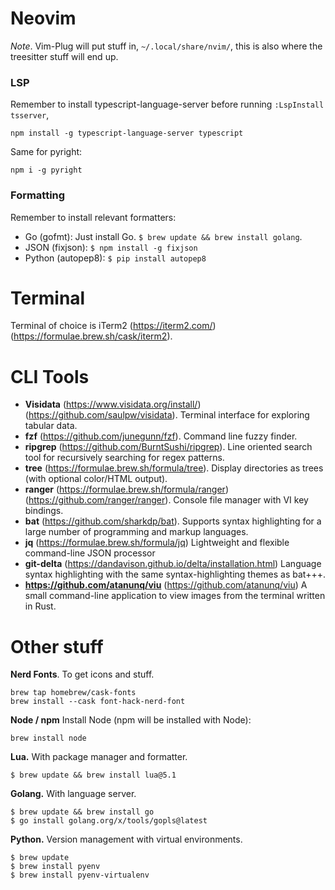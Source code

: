 # Neovim

*Note*. Vim-Plug will put stuff in, `~/.local/share/nvim/`, this is also where the treesitter stuff will end up.

### LSP
Remember to install typescript-language-server before running `:LspInstall tsserver`,
```
npm install -g typescript-language-server typescript
```
Same for pyright:
```
npm i -g pyright
```

### Formatting
Remember to install relevant formatters:
- Go (gofmt): Just install Go. `$ brew update && brew install golang`.
- JSON (fixjson): `$ npm install -g fixjson`
- Python (autopep8): `$ pip install autopep8`

# Terminal
Terminal of choice is iTerm2 (https://iterm2.com/) (https://formulae.brew.sh/cask/iterm2).


# CLI Tools
- **Visidata** (https://www.visidata.org/install/) (https://github.com/saulpw/visidata). Terminal interface for exploring tabular data.
- **fzf** (https://github.com/junegunn/fzf). Command line fuzzy finder.
- **ripgrep** (https://github.com/BurntSushi/ripgrep). Line oriented search tool for recursively searching for regex patterns.
- **tree** (https://formulae.brew.sh/formula/tree). Display directories as trees (with optional color/HTML output).
- **ranger** (https://formulae.brew.sh/formula/ranger) (https://github.com/ranger/ranger). Console file manager with VI key bindings.
- **bat** (https://github.com/sharkdp/bat). Supports syntax highlighting for a large number of programming and markup languages.
- **jq** (https://formulae.brew.sh/formula/jq) Lightweight and flexible command-line JSON processor
- **git-delta** (https://dandavison.github.io/delta/installation.html) Language syntax highlighting with the same syntax-highlighting themes as bat+++.
- **https://github.com/atanunq/viu** (https://github.com/atanunq/viu) A small command-line application to view images from the terminal written in Rust.

# Other stuff
**Nerd Fonts**. To get icons and stuff.
```
brew tap homebrew/cask-fonts
brew install --cask font-hack-nerd-font
```

**Node / npm**
Install Node (npm will be installed with Node):
```
brew install node
```

**Lua.** 
With package manager and formatter.
```
$ brew update && brew install lua@5.1
```

**Golang.**
With language server.
```
$ brew update && brew install go
$ go install golang.org/x/tools/gopls@latest
```

**Python.**
Version management with virtual environments.
```
$ brew update
$ brew install pyenv
$ brew install pyenv-virtualenv
```
